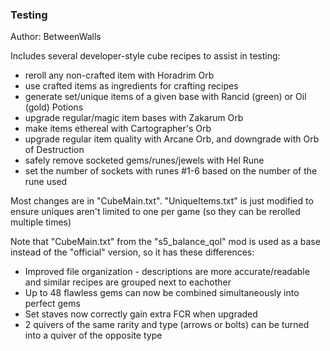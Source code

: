 ### Testing
Author: BetweenWalls

Includes several developer-style cube recipes to assist in testing:
  * reroll any non-crafted item with Horadrim Orb
  * use crafted items as ingredients for crafting recipes
  * generate set/unique items of a given base with Rancid (green) or Oil (gold) Potions
  * upgrade regular/magic item bases with Zakarum Orb
  * make items ethereal with Cartographer's Orb
  * upgrade regular item quality with Arcane Orb, and downgrade with Orb of Destruction
  * safely remove socketed gems/runes/jewels with Hel Rune
  * set the number of sockets with runes #1-6 based on the number of the rune used
  
Most changes are in "CubeMain.txt". "UniqueItems.txt" is just modified to ensure uniques aren't limited to one per game (so they can be rerolled multiple times)

Note that "CubeMain.txt" from the "s5_balance_qol" mod is used as a base instead of the "official" version, so it has these differences:
  * Improved file organization - descriptions are more accurate/readable and similar recipes are grouped next to eachother
  * Up to 48 flawless gems can now be combined simultaneously into perfect gems
  * Set staves now correctly gain extra FCR when upgraded
  * 2 quivers of the same rarity and type (arrows or bolts) can be turned into a quiver of the opposite type